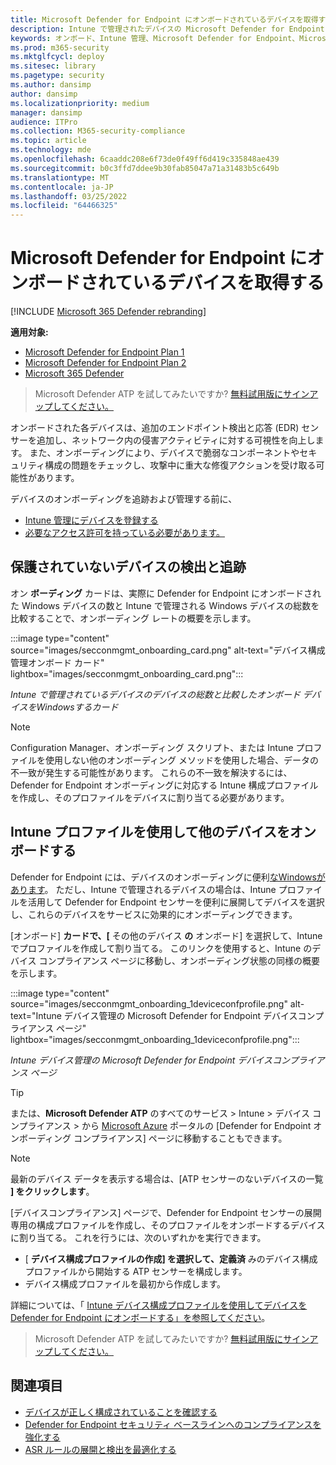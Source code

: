 ```yaml
---
title: Microsoft Defender for Endpoint にオンボードされているデバイスを取得する
description: Intune で管理されたデバイスの Microsoft Defender for Endpoint へのオンボーディングを追跡し、オンボーディング 速度を向上します。
keywords: オンボード、Intune 管理、Microsoft Defender for Endpoint、Microsoft Defender、Windows Defender、構成管理
ms.prod: m365-security
ms.mktglfcycl: deploy
ms.sitesec: library
ms.pagetype: security
ms.author: dansimp
author: dansimp
ms.localizationpriority: medium
manager: dansimp
audience: ITPro
ms.collection: M365-security-compliance
ms.topic: article
ms.technology: mde
ms.openlocfilehash: 6caaddc208e6f73de0f49ff6d419c335848ae439
ms.sourcegitcommit: b0c3ffd7ddee9b30fab85047a71a31483b5c649b
ms.translationtype: MT
ms.contentlocale: ja-JP
ms.lasthandoff: 03/25/2022
ms.locfileid: "64466325"
---
```

# <a name="get-devices-onboarded-to-microsoft-defender-for-endpoint"></a>Microsoft Defender for Endpoint にオンボードされているデバイスを取得する

[!INCLUDE [Microsoft 365 Defender rebranding](../../includes/microsoft-defender.md)]

**適用対象:**
- [Microsoft Defender for Endpoint Plan 1](https://go.microsoft.com/fwlink/p/?linkid=2154037)
- [Microsoft Defender for Endpoint Plan 2](https://go.microsoft.com/fwlink/p/?linkid=2154037)
- [Microsoft 365 Defender](https://go.microsoft.com/fwlink/?linkid=2118804)

> Microsoft Defender ATP を試してみたいですか? [無料試用版にサインアップしてください。](https://signup.microsoft.com/create-account/signup?products=7f379fee-c4f9-4278-b0a1-e4c8c2fcdf7e&ru=https://aka.ms/MDEp2OpenTrial?ocid=docs-wdatp-onboardconfigure-abovefoldlink)

オンボードされた各デバイスは、追加のエンドポイント検出と応答 (EDR) センサーを追加し、ネットワーク内の侵害アクティビティに対する可視性を向上します。 また、オンボーディングにより、デバイスで脆弱なコンポーネントやセキュリティ構成の問題をチェックし、攻撃中に重大な修復アクションを受け取る可能性があります。

デバイスのオンボーディングを追跡および管理する前に、

- [Intune 管理にデバイスを登録する](configure-machines.md#enroll-devices-to-intune-management)
- [必要なアクセス許可を持っている必要があります。](configure-machines.md#obtain-required-permissions)

## <a name="discover-and-track-unprotected-devices"></a>保護されていないデバイスの検出と追跡

オン **ボーディング** カードは、実際に Defender for Endpoint にオンボードされた Windows デバイスの数と Intune で管理される Windows デバイスの総数を比較することで、オンボーディング レートの概要を示します。

:::image type="content" source="images/secconmgmt_onboarding_card.png" alt-text="デバイス構成管理オンボード カード" lightbox="images/secconmgmt_onboarding_card.png":::

*Intune で管理されているデバイスのデバイスの総数と比較したオンボード デバイスをWindowsするカード*

> [!NOTE]
> Configuration Manager、オンボーディング スクリプト、または Intune プロファイルを使用しない他のオンボーディング メソッドを使用した場合、データの不一致が発生する可能性があります。 これらの不一致を解決するには、Defender for Endpoint オンボーディングに対応する Intune 構成プロファイルを作成し、そのプロファイルをデバイスに割り当てる必要があります。

## <a name="onboard-more-devices-with-intune-profiles"></a>Intune プロファイルを使用して他のデバイスをオンボードする

Defender for Endpoint には、デバイスのオンボーディングに便利[なWindowsがあります](onboard-configure.md)。 ただし、Intune で管理されるデバイスの場合は、Intune プロファイルを活用して Defender for Endpoint センサーを便利に展開してデバイスを選択し、これらのデバイスをサービスに効果的にオンボーディングできます。

[オンボード] **カードで、[** その他のデバイス **の** オンボード] を選択して、Intune でプロファイルを作成して割り当てる。 このリンクを使用すると、Intune のデバイス コンプライアンス ページに移動し、オンボーディング状態の同様の概要を示します。

:::image type="content" source="images/secconmgmt_onboarding_1deviceconfprofile.png" alt-text="Intune デバイス管理の Microsoft Defender for Endpoint デバイスコンプライアンス ページ" lightbox="images/secconmgmt_onboarding_1deviceconfprofile.png":::

*Intune デバイス管理の Microsoft Defender for Endpoint デバイスコンプライアンス ページ*

> [!TIP]
> または、**Microsoft Defender ATP** のすべてのサービス > Intune > デバイス コンプライアンス > から [Microsoft Azure](https://portal.azure.com/) ポータルの [Defender for Endpoint オンボーディング コンプライアンス] ページに移動することもできます。

> [!NOTE]
> 最新のデバイス データを表示する場合は、[ATP センサーのないデバイスの一覧 **] をクリックします**。

[デバイスコンプライアンス] ページで、Defender for Endpoint センサーの展開専用の構成プロファイルを作成し、そのプロファイルをオンボードするデバイスに割り当てる。 これを行うには、次のいずれかを実行できます。

- [ **デバイス構成プロファイルの作成] を選択して、定義済** みのデバイス構成プロファイルから開始する ATP センサーを構成します。
- デバイス構成プロファイルを最初から作成します。

詳細については、「 [Intune デバイス構成プロファイルを使用してデバイスを Defender for Endpoint にオンボードする」を参照してください](/intune/advanced-threat-protection#onboard-devices-by-using-a-configuration-profile)。

> Microsoft Defender ATP を試してみたいですか? [無料試用版にサインアップしてください。](https://signup.microsoft.com/create-account/signup?products=7f379fee-c4f9-4278-b0a1-e4c8c2fcdf7e&ru=https://aka.ms/MDEp2OpenTrial?ocid=docs-wdatp-onboardconfigure-belowfoldlink)

## <a name="related-topics"></a>関連項目

- [デバイスが正しく構成されていることを確認する](configure-machines.md)
- [Defender for Endpoint セキュリティ ベースラインへのコンプライアンスを強化する](configure-machines-security-baseline.md)
- [ASR ルールの展開と検出を最適化する](configure-machines-asr.md)
